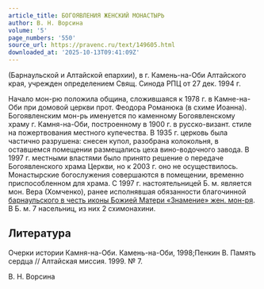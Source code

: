 ```yaml
---
article_title: БОГОЯВЛЕНИЯ ЖЕНСКИЙ МОНАСТЫРЬ
author: В. Н. Ворсина
volume: '5'
page_numbers: '550'
source_url: https://pravenc.ru/text/149605.html
downloaded_at: '2025-10-13T09:41:09Z'
---
```


(Барнаульской и Алтайской епархии), в г. Камень-на-Оби Алтайского края, учрежден определением Свящ. Синода РПЦ от 27 дек. 1994 г.

Начало мон-рю положила община, сложившаяся к 1978 г. в Камне-на-Оби при домовой церкви прот. Феодора Романюка (в схиме Иоанна). Богоявленским мон-рь именуется по каменному Богоявленскому храму г. Камня-на-Оби, построенному в 1900 г. в русско-визант. стиле на пожертвования местного купечества. В 1935 г. церковь была частично разрушена: снесен купол, разобрана колокольня, в оставшемся помещении размещались цеха вино-водочного завода. В 1997 г. местными властями было принято решение о передаче Богоявленского храма Церкви, но к 2003 г. оно не осуществилось. Монастырские богослужения совершаются в помещении, временно приспособленном для храма. С 1997 г. настоятельницей Б. м. является мон. Вера (Хомченко), ранее исполнявшая обязанности благочинной [барнаульского в честь иконы Божией Матери «Знамение» жен. мон-ря](<https://pravenc.ru/text/БАРНАУЛЬСКИЙ В ЧЕСТЬ ИКОНЫ БОЖИЕЙ МАТЕРИ  ЗНАМЕНИЕ  ЖЕНСКИЙ МОНАСТЫРЬ.html>). В Б. м. 7 насельниц, из них 2 схимонахини.

## Литература

Очерки истории Камня-на-Оби. Камень-на-Оби, 1998;Пенкин В. Память сердца // Алтайская миссия. 1999. № 7.

В. Н. Ворсина
